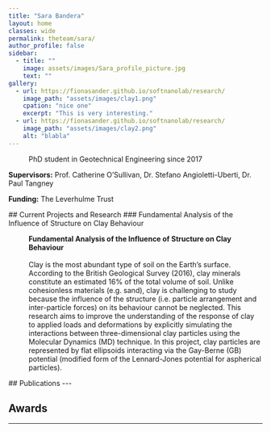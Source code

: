 ```yaml
---
title: "Sara Bandera"
layout: home
classes: wide
permalink: theteam/sara/
author_profile: false
sidebar:
  - title: ""
    image: assets/images/Sara_profile_picture.jpg
    text: ""
gallery:
  - url: https://fionasander.github.io/softnanolab/research/
    image_path: "assets/images/clay1.png"
    cpation: "nice one"
    excerpt: "This is very interesting."
  - url: https://fionasander.github.io/softnanolab/research/
    image_path: "assets/images/clay2.png"
    alt: "blabla"
---
```


<p style="margin-left: 40px"> PhD student in Geotechnical Engineering since 2017 <br /> 
    
  <strong>Supervisors:</strong> Prof. Catherine O’Sullivan, Dr. Stefano Angioletti-Uberti, Dr. Paul Tangney <br />
  
  
   <strong>Funding:</strong> The Leverhulme Trust <br />
  </p>
## Current Projects and Research
### Fundamental Analysis of the Influence of Structure on Clay Behaviour

<p style="margin-left: 40px"> <justify> <strong>Fundamental Analysis of the Influence of Structure on Clay Behaviour</strong> <br /> <br /> Clay is the most abundant type of soil on the Earth’s surface. According to the British Geological Survey (2016), clay minerals constitute an estimated 16% of the total volume of soil. Unlike cohesionless materials (e.g. sand), clay is challenging to study because the influence of the structure (i.e. particle arrangement and inter-particle forces) on its behaviour cannot be neglected. 
This research aims to improve the understanding of the response of clay to applied loads and deformations by explicitly simulating the interactions between three-dimensional clay particles using the Molecular Dynamics (MD) technique. In this project, clay particles are represented by flat ellipsoids interacting via the Gay-Berne (GB) potential (modified form of the Lennard-Jones potential for aspherical particles).  </justify> </p>
## Publications
---

## Awards
---




